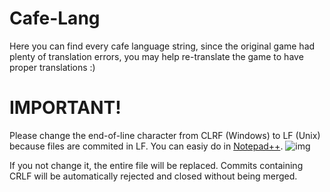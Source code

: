 # Cafe-Lang
Here you can find every cafe language string, since the original game had plenty of translation errors, you may help re-translate the game to have proper translations :)

# IMPORTANT!
Please change the end-of-line character from CLRF (Windows) to LF (Unix) because files are commited in LF.
You can easiy do in [Notepad++](https://notepad-plus-plus.org "Notepad++ (sometimes npp or NPP), is a text and source code editor for use with Microsoft Windows").
![img](https://github.com/user-attachments/assets/abf41f7c-1d7b-4d65-913c-ac4e9d8bcf53)

If you not change it, the entire file will be replaced.
Commits containing CRLF will be automatically rejected and closed without being merged.
